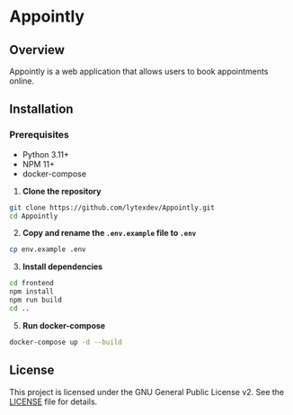 # Appointly

## Overview

Appointly is a web application that allows users to book appointments online.

## Installation

### Prerequisites
- Python 3.11+
- NPM 11+
- docker-compose

1. **Clone the repository**
```bash
git clone https://github.com/lytexdev/Appointly.git
cd Appointly
```

2. **Copy and rename the `.env.example` file to `.env`**
```bash
cp env.example .env
```

3. **Install dependencies**
```bash
cd frontend
npm install
npm run build
cd ..
```

5. **Run docker-compose**
```bash
docker-compose up -d --build
```

## License
This project is licensed under the GNU General Public License v2. See the [LICENSE](LICENSE) file for details.
